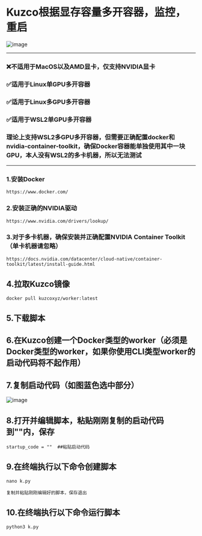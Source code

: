 # Kuzco根据显存容量多开容器，监控，重启
![image](https://github.com/user-attachments/assets/fdc46626-16ca-423e-82a7-21e5e6969d5e)

--------------------------------------------------------------------------------------------

### ❌️不适用于MacOS以及AMD显卡，仅支持NVIDIA显卡
### ✅️适用于Linux单GPU多开容器 
### ✅️适用于Linux多GPU多开容器 
### ✅️适用于WSL2单GPU多开容器 
### 理论上支持WSL2多GPU多开容器，但需要正确配置docker和nvidia-container-toolkit，确保Docker容器能单独使用其中一块GPU，本人没有WSL2的多卡机器，所以无法测试

--------------------------------------------------------------------------------------------
### 1.安装Docker
`https://www.docker.com/`
### 2.安装正确的NVIDIA驱动
`https://www.nvidia.com/drivers/lookup/`
### 3.对于多卡机器，确保安装并正确配置NVIDIA Container Toolkit（单卡机器请忽略）
`https://docs.nvidia.com/datacenter/cloud-native/container-toolkit/latest/install-guide.html`


## 4.拉取Kuzco镜像
```
docker pull kuzcoxyz/worker:latest
```

## 5.下载脚本
## 6.在Kuzco创建一个Docker类型的worker（必须是Docker类型的worker，如果你使用CLI类型worker的启动代码将不起作用）
## 7.复制启动代码（如图蓝色选中部分）
![image](https://github.com/user-attachments/assets/adbb25d5-31d9-4117-914b-7388006fda58)

## 8.打开并编辑脚本，粘贴刚刚复制的启动代码到""内，保存
`startup_code = ""  ##粘贴启动代码`
## 9.在终端执行以下命令创建脚本
```
nano k.py
```
`复制并粘贴刚刚编辑好的脚本，保存退出`
## 10.在终端执行以下命令运行脚本
```
python3 k.py
```
